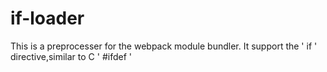 # if-loader
This is a preprocesser for the webpack module bundler. It support the  ' if ' directive,similar to C  ' #ifdef '

